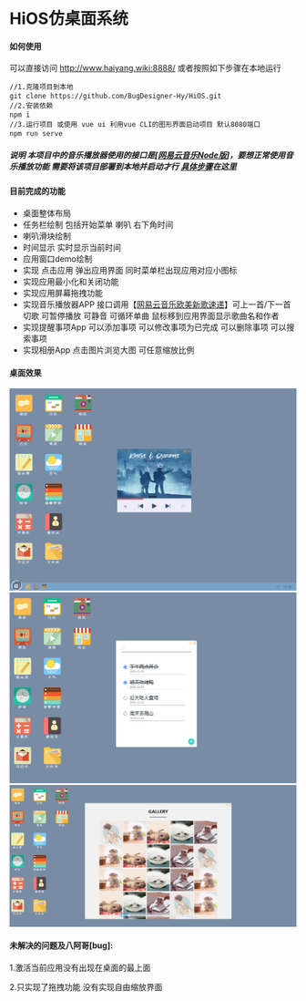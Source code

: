 # HiOS仿桌面系统

#### 如何使用

可以直接访问 http://www.haiyang.wiki:8888/ 或者按照如下步骤在本地运行

```shell
//1.克隆项目到本地
git clone https://github.com/BugDesigner-Hy/HiOS.git
//2.安装依赖
npm i
//3.运行项目 或使用 vue ui 利用vue CLI的图形界面启动项目 默认8080端口
npm run serve
```

##### 说明 本项目中的音乐播放器使用的接口是[[网易云音乐Node版]( https://binaryify.github.io/NeteaseCloudMusicApi/#/ )]，要想正常使用音乐播放功能 需要将该项目部署到本地并启动才行 [具体步骤](https://binaryify.github.io/NeteaseCloudMusicApi/#/?id=%e5%ae%89%e8%a3%85)在这里

#### 目前完成的功能

- 桌面整体布局
- 任务栏绘制 包括开始菜单 喇叭 右下角时间
- 喇叭滑块绘制
- 时间显示 实时显示当前时间
- 应用窗口demo绘制
- 实现 点击应用 弹出应用界面 同时菜单栏出现应用对应小图标
- 实现应用最小化和关闭功能
- 实现应用屏幕拖拽功能
- 实现音乐播放器APP 接口调用【[网易云音乐欧美新歌速递](https://binaryify.github.io/NeteaseCloudMusicApi/#/?id=%e6%96%b0%e6%ad%8c%e9%80%9f%e9%80%92)】可上一首/下一首切歌 可暂停播放 可静音 可循环单曲 鼠标移到应用界面显示歌曲名和作者
- 实现提醒事项App 可以添加事项 可以修改事项为已完成 可以删除事项 可以搜索事项
- 实现相册App 点击图片浏览大图 可任意缩放比例

#### 桌面效果

<img src="./readme/3.png" style="zoom:75%;" />

<img src="./readme/tixing.png" style="zoom:75%;" />

<img src="./readme/xiangce.png" style="zoom:75%;" />

#### 未解决的问题及八阿哥[bug]:

1.激活当前应用没有出现在桌面的最上面

2.只实现了拖拽功能 没有实现自由缩放界面



